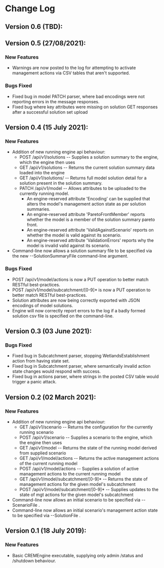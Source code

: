 # Change Log

## Version 0.6 (TBD):

## Version 0.5 (27/08/2021):
### New Features
* Warnings are now posted to the log for attempting to activate management actions via CSV tables that aren't supported.
### Bugs Fixed
* Fixed bug in model PATCH parser, where bad encodings were not reporting errors in the message responses.
* Fixed bug where key attributes were missing on solution GET responses after a successful solution set upload

## Version 0.4 (15 July 2021):
### New Features
* Addition of new running engine api behaviour:
  * POST /api/v1/solutions                   -- Supplies a solution summary to the engine, which the engine then uses
  * GET  /api/v1/solutions                   -- Returns the current solution summary data loaded into the engine
  * GET  /api/v1/solutions/<solution-label>  -- Returns full model solution detail for a solution present in the solution summary.
  * PATCH /api/v1/model                      -- Allows attributes to be uploaded to the currently running model.
    * An engine-reserved attribute 'Encoding' can be supplied that alters the model's management action state as per solution summaries.
    * An engine-reserved attribute 'ParetoFrontMember' reports whether the model is a member of the solution summary pareto front.
    * An engine-reserved attribute 'ValidAgainstScenario' reports on whether the model is valid against its scenario. 
    * An engine-reserved attribute 'ValidationErrors' reports why the model is invalid valid against its scenario.
* Command-line now allows a solution summary file to be specified via the new --SolutionSummaryFile command-line argument.
### Bugs Fixed
* POST /api/v1/model/actions is now a PUT operation to better match RESTful best-practices.
* POST /api/v1/model/subcatchment/[0-9]* is now a PUT operation to better match RESTful best-practices.
* Solution attributes are now being correctly exported with JSON encodings of model solutions.
* Engine will now correctly report errors to the log if a badly formed solution csv file is specified on the command-line.

## Version 0.3 (03 June 2021):
### Bugs Fixed
* Fixed bug in Subcatchment parser, stopping WetlandsEstablishment action from having state set.
* Fixed bug in Subcatchment parser, where semantically invalid action state changes would respond with success.
* Fixed bug in actions parser, where strings in the posted CSV table would trigger a panic attack.

## Version 0.2 (02 March 2021):
### New Features
* Addition of new running engine api behaviour:
  * GET  /api/v1/scenario                   -- Returns the configuration for the currently running scenario
  * POST /api/v1/scenario                   -- Supplies a scenario to the engine, which the engine then uses
  * GET  /api/v1/model                      -- Returns the state of the running model derived from supplied scenario
  * GET  /api/v1/model/actions              -- Returns the active management actions of the current running model
  * POST /api/v1/model/actions              -- Supplies a solution of active management actions to the current running model
  * GET  /api/v1/model/subcatchment/[0-9]*  -- Returns the state of management actions for the given model's subcatchment
  * POST /api/v1/model/subcatchment/[0-9]*  -- Supplies updates to the state of mgt actions for the given model's subcatchment
* Command-line now allows an initial scenario to be specified via --ScenarioFile <FileName>.
* Command-line now allows an initial scenario's management action state to be specified via --SolutionFile <FileName>.

## Version 0.1 (18 July 2019):
### New Features
* Basic CREMEngine executable, supplying only admin /status and /shutdown behaviour.